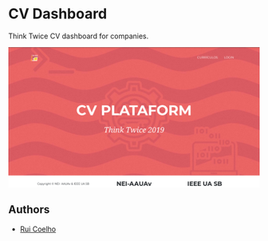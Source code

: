 # CV Dashboard
Think Twice CV dashboard for companies.

![Website Preview](cover.png)

## Authors
* [Rui Coelho](https://github.com/user-cube)